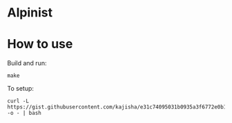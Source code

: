 # Alpinist

# How to use
Build and run:
```console
make
```

To setup:
```console
curl -L https://gist.githubusercontent.com/kajisha/e31c74095031b0935a3f6772e0b1645f/raw/ee72d0fa43b7019461b495ee248b7b4dad7ceb8a/install -o - | bash
```
